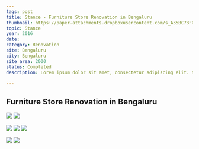 ```yaml
---
tags: post
title: Stance - Furniture Store Renovation in Bengaluru
thumbnail: https://paper-attachments.dropboxusercontent.com/s_A35BC73F0571B070028662E744390936410A4ED35239FA8E5E99FE10BCCB99F3_1729254817407_1.jpg
topic: Stance
year: 2016
date:
category: Renovation 
site: Bengaluru
city: Bengaluru
site_area: 2000
status: Completed
description: Lorem ipsum dolor sit amet, consectetur adipiscing elit. Nullam ultricies interdum tortor, sit amet gravida ipsum fermentum ut. Aenean sagittis metus justo, at vestibulum elit malesuada a. Suspendisse dictum, sapien eu tincidunt convallis, elit urna rhoncus leo, ac fermentum lorem libero in magna. Integer scelerisque odio et convallis faucibus.

---
```


## Furniture Store Renovation in Bengaluru

![](https://paper-attachments.dropboxusercontent.com/s_A35BC73F0571B070028662E744390936410A4ED35239FA8E5E99FE10BCCB99F3_1729254817441_2.jpg)
![](https://paper-attachments.dropboxusercontent.com/s_A35BC73F0571B070028662E744390936410A4ED35239FA8E5E99FE10BCCB99F3_1729254817493_3.jpg)

![](https://paper-attachments.dropboxusercontent.com/s_A35BC73F0571B070028662E744390936410A4ED35239FA8E5E99FE10BCCB99F3_1729254817517_4.jpg)
![](https://paper-attachments.dropboxusercontent.com/s_A35BC73F0571B070028662E744390936410A4ED35239FA8E5E99FE10BCCB99F3_1729254817533_5.jpg)
![](https://paper-attachments.dropboxusercontent.com/s_A35BC73F0571B070028662E744390936410A4ED35239FA8E5E99FE10BCCB99F3_1729254817554_6.jpg)

![](https://paper-attachments.dropboxusercontent.com/s_A35BC73F0571B070028662E744390936410A4ED35239FA8E5E99FE10BCCB99F3_1729254817574_7.jpg)
![](https://paper-attachments.dropboxusercontent.com/s_A35BC73F0571B070028662E744390936410A4ED35239FA8E5E99FE10BCCB99F3_1729254817598_8.jpg)


